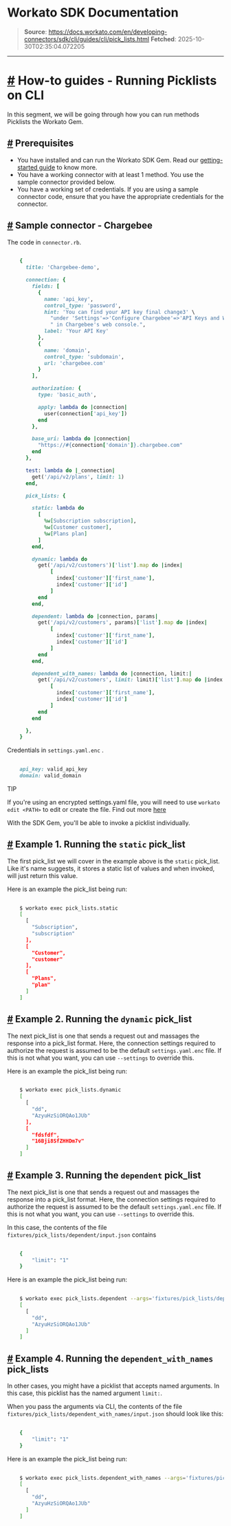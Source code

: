 # Workato SDK Documentation

> **Source**: https://docs.workato.com/en/developing-connectors/sdk/cli/guides/cli/pick_lists.html
> **Fetched**: 2025-10-30T02:35:04.072205

---

# [#](<#how-to-guides-running-picklists-on-cli>) How-to guides - Running Picklists on CLI

In this segment, we will be going through how you can run methods Picklists the Workato Gem.

## [#](<#prerequisites>) Prerequisites

  * You have installed and can run the Workato SDK Gem. Read our [getting-started guide](</developing-connectors/sdk/cli/guides/getting-started.html>) to know more.
  * You have a working connector with at least 1 method. You use the sample connector provided below.
  * You have a working set of credentials. If you are using a sample connector code, ensure that you have the appropriate credentials for the connector.

## [#](<#sample-connector-chargebee>) Sample connector - Chargebee

The code in `connector.rb`.
```ruby
 
    {
      title: 'Chargebee-demo',

      connection: {
        fields: [
          {
            name: 'api_key',
            control_type: 'password',
            hint: 'You can find your API key final change3' \
              "under 'Settings'=>'Configure Chargebee'=>'API Keys and Webhooks'" \
              " in Chargebee's web console.",
            label: 'Your API Key'
          },
          {
            name: 'domain',
            control_type: 'subdomain',
            url: 'chargebee.com'
          }
        ],

        authorization: {
          type: 'basic_auth',  

          apply: lambda do |connection|
            user(connection['api_key'])
          end
        },

        base_uri: lambda do |connection|
          "https://#{connection['domain']}.chargebee.com"
        end
      },

      test: lambda do |_connection|
        get('/api/v2/plans', limit: 1)
      end,

      pick_lists: {

        static: lambda do
          [
            %w[Subscription subscription],
            %w[Customer customer],
            %w[Plans plan]
          ]
        end,

        dynamic: lambda do 
          get('/api/v2/customers')['list'].map do |index|
              [
                index['customer']['first_name'],
                index['customer']['id']
              ]
          end
        end,

        dependent: lambda do |connection, params|
          get('/api/v2/customers', params)['list'].map do |index|
              [
                index['customer']['first_name'],
                index['customer']['id']
              ]
          end
        end,

        dependent_with_names: lambda do |connection, limit:|
          get('/api/v2/customers', limit: limit)['list'].map do |index|
              [
                index['customer']['first_name'],
                index['customer']['id']
              ]
          end
        end

      },
    }


```

Credentials in `settings.yaml.enc` .
```ruby
 
    api_key: valid_api_key
    domain: valid_domain


```

TIP

If you're using an encrypted settings.yaml file, you will need to use `workato edit <PATH>` to edit or create the file. Find out more [here](</developing-connectors/sdk/cli/reference/cli-commands#workato-edit>)

With the SDK Gem, you'll be able to invoke a picklist individually.

## [#](<#example-1-running-the-static-pick-list>) Example 1. Running the `static` pick_list

The first pick_list we will cover in the example above is the `static` pick_list. Like it's name suggests, it stores a static list of values and when invoked, will just return this value.

Here is an example the pick_list being run:
```bash
 
    $ workato exec pick_lists.static
    [
      [
        "Subscription",
        "subscription"
      ],
      [
        "Customer",
        "customer"
      ],
      [
        "Plans",
        "plan"
      ]
    ]


```

## [#](<#example-2-running-the-dynamic-pick-list>) Example 2. Running the `dynamic` pick_list

The next pick_list is one that sends a request out and massages the response into a pick_list format. Here, the connection settings required to authorize the request is assumed to be the default `settings.yaml.enc` file. If this is not what you want, you can use `--settings` to override this.

Here is an example the pick_list being run:
```bash
 
    $ workato exec pick_lists.dynamic
    [
      [
        "dd",
        "AzyuHzSiORQAo1JUb"
      ],
      [
        "fdsfdf",
        "16Bji8SfZHHDm7v"
      ]
    ]


```

## [#](<#example-3-running-the-dependent-pick-list>) Example 3. Running the `dependent` pick_list

The next pick_list is one that sends a request out and massages the response into a pick_list format. Here, the connection settings required to authorize the request is assumed to be the default `settings.yaml.enc` file. If this is not what you want, you can use `--settings` to override this.

In this case, the contents of the file `fixtures/pick_lists/dependent/input.json` contains
```ruby
 
    {
        "limit": "1"
    }


```

Here is an example the pick_list being run:
```bash
 
    $ workato exec pick_lists.dependent --args='fixtures/pick_lists/dependent/input.json' 
    [
      [
        "dd",
        "AzyuHzSiORQAo1JUb"
      ]
    ]


```

## [#](<#example-4-running-the-dependent-with-names-pick-lists>) Example 4. Running the `dependent_with_names` pick_lists

In other cases, you might have a picklist that accepts named arguments. In this case, this picklist has the named argument `limit:`.

When you pass the arguments via CLI, the contents of the file `fixtures/pick_lists/dependent_with_names/input.json` should look like this:
```ruby
 
    {
        "limit": "1"
    }


```

Here is an example the pick_list being run:
```bash
 
    $ workato exec pick_lists.dependent_with_names --args='fixtures/pick_lists/dependent_with_names/input.json' 
    [
      [
        "dd",
        "AzyuHzSiORQAo1JUb"
      ]
    ]


```
